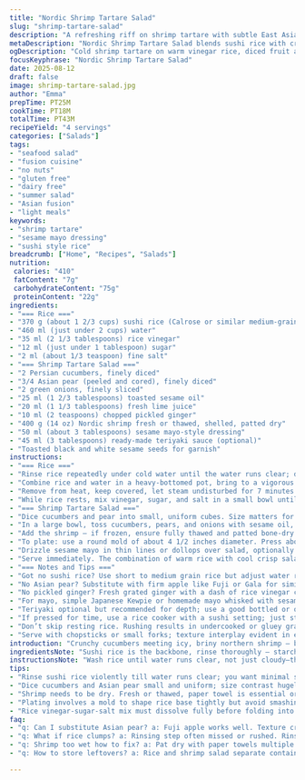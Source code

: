 ```yaml
---
title: "Nordic Shrimp Tartare Salad"
slug: "shrimp-tartare-salad"
description: "A refreshing riff on shrimp tartare with subtle East Asian touches. Combines sushi-style rice with crisp cucumber, juicy Asian pear, and aromatic ginger for crunch and zing. Mayonnaise and teriyaki drizzle add creamy-sweet contrast. Simple, bold flavors. No nuts, dairy, gluten. Fruit and sea mingling. Textural play between soft, crispy, creamy. A bowl of summer freshness packed with umami snap. Uses natural sweetness of pear and gentle brine of shrimp. Light but filling. A riff on sushi, salad, and tartare all in one. Visual appeal from black and white sesame seeds. Timing cues from rice steaming and ingredient textures."
metaDescription: "Nordic Shrimp Tartare Salad blends sushi rice with crisp cucumber, Asian pear, toasted sesame oil, and a gentle teriyaki drizzle. Umami meets fresh crunch."
ogDescription: "Cold shrimp tartare on warm vinegar rice, diced fruit and veggies, toasted sesame oil aroma, mayo drizzle, black and white sesame seeds for snap and contrast."
focusKeyphrase: "Nordic Shrimp Tartare Salad"
date: 2025-08-12
draft: false
image: shrimp-tartare-salad.jpg
author: "Emma"
prepTime: PT25M
cookTime: PT18M
totalTime: PT43M
recipeYield: "4 servings"
categories: ["Salads"]
tags:
- "seafood salad"
- "fusion cuisine"
- "no nuts"
- "gluten free"
- "dairy free"
- "summer salad"
- "Asian fusion"
- "light meals"
keywords:
- "shrimp tartare"
- "sesame mayo dressing"
- "sushi style rice"
breadcrumb: ["Home", "Recipes", "Salads"]
nutrition: 
 calories: "410"
 fatContent: "7g"
 carbohydrateContent: "75g"
 proteinContent: "22g"
ingredients:
- "=== Rice ==="
- "370 g (about 1 2/3 cups) sushi rice (Calrose or similar medium-grain)"
- "460 ml (just under 2 cups) water"
- "35 ml (2 1/3 tablespoons) rice vinegar"
- "12 ml (just under 1 tablespoon) sugar"
- "2 ml (about 1/3 teaspoon) fine salt"
- "=== Shrimp Tartare Salad ==="
- "2 Persian cucumbers, finely diced"
- "3/4 Asian pear (peeled and cored), finely diced"
- "2 green onions, finely sliced"
- "25 ml (1 2/3 tablespoons) toasted sesame oil"
- "20 ml (1 1/3 tablespoons) fresh lime juice"
- "10 ml (2 teaspoons) chopped pickled ginger"
- "400 g (14 oz) Nordic shrimp fresh or thawed, shelled, patted dry"
- "50 ml (about 3 tablespoons) sesame mayo-style dressing"
- "45 ml (3 tablespoons) ready-made teriyaki sauce (optional)"
- "Toasted black and white sesame seeds for garnish"
instructions:
- "=== Rice ==="
- "Rinse rice repeatedly under cold water until the water runs clear; drain thoroughly. The starch rinsing is key for non-clumpy rice."
- "Combine rice and water in a heavy-bottomed pot, bring to a vigorous boil. Then reduce to the lowest simmer, cover tightly. Important: no peeking. Cook for around 13 minutes. Listen for gentle boiling, feel pot base; bubbling should reduce but rice should not stick."
- "Remove from heat, keep covered, let steam undisturbed for 7 minutes. You’ll feel rice shift texture, becoming fluffier and shoulders of grains separating."
- "While rice rests, mix vinegar, sugar, and salt in a small bowl until completely dissolved. Warm rice slightly if cool; fold vinegar mixture gently but thoroughly into rice with a fork, fluffing grains but not smashing. Let it cool to room temp — crucial for perfect texture, no mush."
- "=== Shrimp Tartare Salad ==="
- "Dice cucumbers and pear into small, uniform cubes. Size matters for clean texture contrast. Slice green onions thin — the sharp freshness is vital."
- "In a large bowl, toss cucumbers, pears, and onions with sesame oil, lime juice, and chopped pickled ginger. The oil carries aroma, ginger adds brightness and subtle heat; balance to taste."
- "Add the shrimp — if frozen, ensure fully thawed and patted bone-dry. Water will kill texture and dilute flavors. Salt lightly to enhance the shrimp’s natural brininess. Toss gently but fully combined."
- "To plate: use a round mold of about 4 1/2 inches diameter. Press about one-quarter of the rice into base. Tackiness of rice should hold shape. Spoon shrimp salad atop rice gently — don’t squish or push."
- "Drizzle sesame mayo in thin lines or dollops over salad, optionally a thin shimmer of teriyaki to add complex umami and a little sweetness. Finish with a generous sprinkle of toasted black and white sesame seeds for crunch and visual contrast."
- "Serve immediately. The combination of warm rice with cool crisp salad hits great mouthfeel."
- "=== Notes and Tips ==="
- "Got no sushi rice? Use short to medium grain rice but adjust water ratio and watch cooking closely; less starchy rice means different bite."
- "No Asian pear? Substitute with firm apple like Fuji or Gala for similar sweet crunch."
- "No pickled ginger? Fresh grated ginger with a dash of rice vinegar can mimic acid brightness."
- "For mayo, simple Japanese Kewpie or homemade mayo whisked with sesame oil works."
- "Teriyaki optional but recommended for depth; use a good bottled or quick reduction of soy sauce, mirin, and sugar if preferred."
- "If pressed for time, use a rice cooker with a sushi setting; just stir in vinegar mix while hot."
- "Don’t skip resting rice. Rushing results in undercooked or gluey grains, kills the texture balance essential for this dish."
- "Serve with chopsticks or small forks; texture interplay evident in every bite."
introduction: "Crunchy cucumbers meeting icy, briny northern shrimp — bright lime juice cuts through the gentle sweetness of Asian pear. Think sushi elements without fuss, rice warmed just right with vinegar shine, grains loose, tender. No mayo overdose here; sesame mayo adds umami cream — careful balance, never heavy. Teriyaki optional but recommended, gives a smoky sweet layer, hits the tongue unexpectedly. Toasted sesame seeds finish with earthy crunch — black and white speckled like ocean stones. Tried it dry once — flat. Added ginger, no regrets. The balance is fragile. Too much lime, it overwhelms. Too little, meh. Timing the rice cooking, rice resting — the quiet steam stage? Non-negotiable. Crisp veggies and fruit chopped precisely; mushy ruins the point. Cool salad on warm rice, plates look sharp slathered in drizzle. No gluten, nuts, dairy here, just sea and garden spark. Easy but needs care."
ingredientsNote: "Sushi rice is the backbone, rinse thoroughly — starch traps moisture causing clumps later. Calrose or short grain gives sticky yet separate texture. Water proportion slightly lowered here to compensate for added vinegar moisture. Asian pear chosen for sweet crispness but Fuji apple works if no fresh pear available — keep dice uniform to keep texture contrast alive. Pickled ginger adds sweet-spicy aroma, but fresh grated works in pinch with splash rice vinegar. Toasted sesame oil preferred for its nutty aroma — regular olive oil dulls the profile. Nordic shrimp best fresh or fully thawed, dried on paper towel to prevent excess liquid softening salad. Sesame mayo is a shortcut to umami cream; homemade mayo whisked with toasted sesame oil is a fine swap but keep flavors subtle. Teriyaki optional–adds smoky sweetness but avoid overpowering. Black/white sesame seeds toasted for crunch and visual pop. Always keep ingredients cool until plating, especially shrimp and salad veggies."
instructionsNote: "Wash rice until water runs clear, not just cloudy—this gets rid of excess starch that’ll gum up the cook. Use heavy pot; no peeking allowed while simmering to trap steam for perfect fluffy grains. Timing adjusted slightly to 13 minutes with 7 minutes resting to get the right moisture level. While rice cooks, dice vegetables and fruit uniformly — key for texture differentiation. Mix vinegar-sugar-salt thoroughly before adding to warm rice so it dissolves fully; folding, not stirring, to prevent breaking grains. Salad tossed gently so shrimp aren’t torn, but flavors mingle well. Salt shrimp lightly; it draws out flavor and firms texture. Mold plates with a ring for neat presentation; rice has enough stickiness to hold shape but not mushy. Dressing drizzle last — too early wilts salad. Sesame seeds toasted carefully to release nutty oils without burning — burn is bitter. Serve immediately; delay kills crunch. If unplanned delays, separate rice and salad to avoid sogginess. Chopsticks or forks recommended for best mouthfeel control. Trust intution on rice readiness: quiet bubbling, soft but springy grains, no pooling water. Never underestimate the vinegar soak — it’s what keeps the rice from blandness and glue."
tips:
- "Rinse sushi rice violently till water runs clear; you want minimal starch but not over-washed or grains go too soft or dry. Use a heavy pot with tight lid; steam trapped is key. No peeking here or rice texture suffers. Listen for gentle bubbling sound. Bake time around 13 minutes with 7 resting makes grains separate but sticky enough to mold — important for layering shrimp salad on top."
- "Dice cucumbers and Asian pear small and uniform; size contrast hugely impacts texture here. Pear is sweet but subtle, Fuji apple swap changes acidity, watch that. Green onions sliced thin to keep sharpness but not overpower. Mix dressing separately to test lime and ginger balance; too much lime kills the mellow sweet. Toasted sesame oil has nutty aromas you can smell, don't sub olive oil unless flavor willingness is low."
- "Shrimp needs to be dry. Fresh or thawed, paper towel is essential or salad becomes watery instead of crunchy. Salt shrimp lightly to pull sweetness forward, toss gently to keep pieces intact. Mayo drizzle is mostly umami and cream, not fat overload — homemade mayo with toasted sesame oil whips up fast if store-bought too thick. Teriyaki optional but adds unexpected caramel sweetness layer, thin lines work better than pools to avoid soggy salad."
- "Plating involves a mold to shape rice base tightly but avoid smashing; rice stickiness should hold but no mush. Spoon salad gently; pressing ruins bite and mouthfeel. Toast black and white sesame seeds carefully; burnt seeds make bitterness that sticks in throat. Sprinkle last. Serve immediately to maintain contrast between warm rice and cool salad. Delayed serving means limp veggies and gummy rice; if necessary separate components and combine just before eating."
- "Rice vinegar-sugar-salt mix must dissolve fully before folding into warm rice but folding — no stirring or smashing grains. Vinegar temp tolerances critical; too hot dissolves grains, too cool leaves uneven flavor. Folding with fork or paddle, fluff and air grains gently. Rice resting after cooking, the quiet steam pauses set moisture distribution, waits for flavor soak. Skipping rest kills texture. Patience yields dry, fluffy, but sticky rice bed."
faq:
- "q: Can I substitute Asian pear? a: Fuji apple works well. Texture crunch is key. Fruit sweetness varies so adjust lime juice downward for sweeter fruit. Avoid soft fruits like ripe pear or nectarine; mush ruins salad contrast. Some try jicama but flavor differs. Asian pear feels fresh with faint grain, essential to counter shrimp brine."
- "q: What if rice clumps? a: Rinsing step often missed or rushed. Rinse cold water, swirl, drain repeat until water clears. Use heavy pot, consistent low simmer. If rice clumps, not enough airflow or over stirring during folding. Also check vinegar mix fully dissolved; sugar crystals cause uneven moisture. Cooling rice to room temp before salad assembly is crucial to stop clumping continuing."
- "q: Shrimp too wet how to fix? a: Pat dry with paper towels multiple times. Excess water kills crunch, dilutes flavors. If frozen, thaw fully in fridge overnight, not in water. Salt pulls moisture; add lightly just before salad mixing. Toss gently not vigorously to keep textures. If shrimp still wet, drain briefly on rack or dry in open bowl fridge to pull surface moisture."
- "q: How to store leftovers? a: Rice and shrimp salad separate containers best to avoid sogginess. Rice cools completely then covered tightly; fridge only good for day or two. Salad with mayo gets softer, flavors meld but veggies lose crispness. Bring rice back close to room temp before serving again, no microwave for rice or it gets gummy. No freezing advised for texture reasons."

---
```

